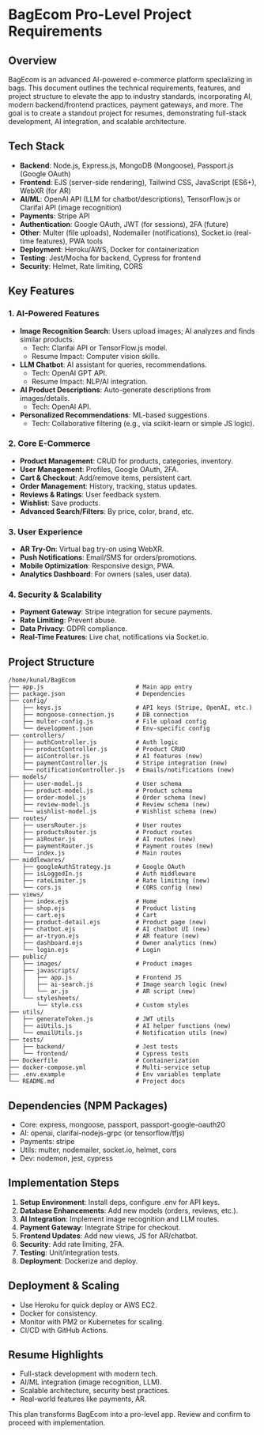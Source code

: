 # BagEcom Pro-Level Project Requirements

## Overview
BagEcom is an advanced AI-powered e-commerce platform specializing in bags. This document outlines the technical requirements, features, and project structure to elevate the app to industry standards, incorporating AI, modern backend/frontend practices, payment gateways, and more. The goal is to create a standout project for resumes, demonstrating full-stack development, AI integration, and scalable architecture.

## Tech Stack
- **Backend**: Node.js, Express.js, MongoDB (Mongoose), Passport.js (Google OAuth)
- **Frontend**: EJS (server-side rendering), Tailwind CSS, JavaScript (ES6+), WebXR (for AR)
- **AI/ML**: OpenAI API (LLM for chatbot/descriptions), TensorFlow.js or Clarifai API (image recognition)
- **Payments**: Stripe API
- **Authentication**: Google OAuth, JWT (for sessions), 2FA (future)
- **Other**: Multer (file uploads), Nodemailer (notifications), Socket.io (real-time features), PWA tools
- **Deployment**: Heroku/AWS, Docker for containerization
- **Testing**: Jest/Mocha for backend, Cypress for frontend
- **Security**: Helmet, Rate limiting, CORS

## Key Features
### 1. AI-Powered Features
- **Image Recognition Search**: Users upload images; AI analyzes and finds similar products.
  - Tech: Clarifai API or TensorFlow.js model.
  - Resume Impact: Computer vision skills.
- **LLM Chatbot**: AI assistant for queries, recommendations.
  - Tech: OpenAI GPT API.
  - Resume Impact: NLP/AI integration.
- **AI Product Descriptions**: Auto-generate descriptions from images/details.
  - Tech: OpenAI API.
- **Personalized Recommendations**: ML-based suggestions.
  - Tech: Collaborative filtering (e.g., via scikit-learn or simple JS logic).

### 2. Core E-Commerce
- **Product Management**: CRUD for products, categories, inventory.
- **User Management**: Profiles, Google OAuth, 2FA.
- **Cart & Checkout**: Add/remove items, persistent cart.
- **Order Management**: History, tracking, status updates.
- **Reviews & Ratings**: User feedback system.
- **Wishlist**: Save products.
- **Advanced Search/Filters**: By price, color, brand, etc.

### 3. User Experience
- **AR Try-On**: Virtual bag try-on using WebXR.
- **Push Notifications**: Email/SMS for orders/promotions.
- **Mobile Optimization**: Responsive design, PWA.
- **Analytics Dashboard**: For owners (sales, user data).

### 4. Security & Scalability
- **Payment Gateway**: Stripe integration for secure payments.
- **Rate Limiting**: Prevent abuse.
- **Data Privacy**: GDPR compliance.
- **Real-Time Features**: Live chat, notifications via Socket.io.

## Project Structure
```
/home/kunal/BagEcom
├── app.js                          # Main app entry
├── package.json                    # Dependencies
├── config/
│   ├── keys.js                     # API keys (Stripe, OpenAI, etc.)
│   ├── mongoose-connection.js      # DB connection
│   ├── multer-config.js            # File upload config
│   └── development.json            # Env-specific config
├── controllers/
│   ├── authController.js           # Auth logic
│   ├── productController.js        # Product CRUD
│   ├── aiController.js             # AI features (new)
│   ├── paymentController.js        # Stripe integration (new)
│   └── notificationController.js   # Emails/notifications (new)
├── models/
│   ├── user-model.js               # User schema
│   ├── product-model.js            # Product schema
│   ├── order-model.js              # Order schema (new)
│   ├── review-model.js             # Review schema (new)
│   └── wishlist-model.js           # Wishlist schema (new)
├── routes/
│   ├── usersRouter.js              # User routes
│   ├── productsRouter.js           # Product routes
│   ├── aiRouter.js                 # AI routes (new)
│   ├── paymentRouter.js            # Payment routes (new)
│   └── index.js                    # Main routes
├── middlewares/
│   ├── googleAuthStrategy.js       # Google OAuth
│   ├── isLoggedIn.js               # Auth middleware
│   ├── rateLimiter.js              # Rate limiting (new)
│   └── cors.js                     # CORS config (new)
├── views/
│   ├── index.ejs                   # Home
│   ├── shop.ejs                    # Product listing
│   ├── cart.ejs                    # Cart
│   ├── product-detail.ejs          # Product page (new)
│   ├── chatbot.ejs                 # AI chatbot UI (new)
│   ├── ar-tryon.ejs                # AR feature (new)
│   ├── dashboard.ejs               # Owner analytics (new)
│   └── login.ejs                   # Login
├── public/
│   ├── images/                     # Product images
│   ├── javascripts/
│   │   ├── app.js                  # Frontend JS
│   │   ├── ai-search.js            # Image search logic (new)
│   │   └── ar.js                   # AR script (new)
│   └── stylesheets/
│       └── style.css               # Custom styles
├── utils/
│   ├── generateToken.js            # JWT utils
│   ├── aiUtils.js                  # AI helper functions (new)
│   └── emailUtils.js               # Notification utils (new)
├── tests/
│   ├── backend/                    # Jest tests
│   └── frontend/                   # Cypress tests
├── Dockerfile                      # Containerization
├── docker-compose.yml              # Multi-service setup
├── .env.example                    # Env variables template
└── README.md                       # Project docs
```

## Dependencies (NPM Packages)
- Core: express, mongoose, passport, passport-google-oauth20
- AI: openai, clarifai-nodejs-grpc (or tensorflow/tfjs)
- Payments: stripe
- Utils: multer, nodemailer, socket.io, helmet, cors
- Dev: nodemon, jest, cypress

## Implementation Steps
1. **Setup Environment**: Install deps, configure .env for API keys.
2. **Database Enhancements**: Add new models (orders, reviews, etc.).
3. **AI Integration**: Implement image recognition and LLM routes.
4. **Payment Gateway**: Integrate Stripe for checkout.
5. **Frontend Updates**: Add new views, JS for AR/chatbot.
6. **Security**: Add rate limiting, 2FA.
7. **Testing**: Unit/integration tests.
8. **Deployment**: Dockerize and deploy.

## Deployment & Scaling
- Use Heroku for quick deploy or AWS EC2.
- Docker for consistency.
- Monitor with PM2 or Kubernetes for scaling.
- CI/CD with GitHub Actions.

## Resume Highlights
- Full-stack development with modern tech.
- AI/ML integration (image recognition, LLM).
- Scalable architecture, security best practices.
- Real-world features like payments, AR.

This plan transforms BagEcom into a pro-level app. Review and confirm to proceed with implementation.
